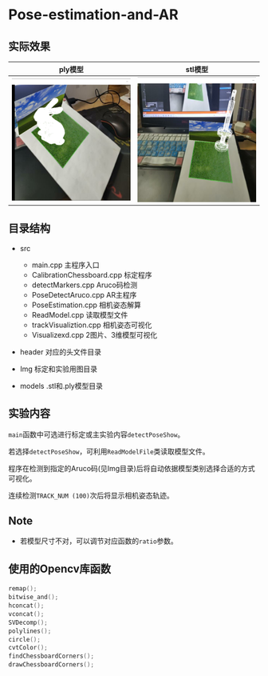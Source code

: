 # Pose-estimation-and-AR

## 实际效果

|  ply模型   | stl模型  |
|  :----:  | :----: |
| <img src = "doc/ply.png"  width = 300px> | <img src = "doc/stl.png"  width = 300px> |

## 目录结构
- src
    - main.cpp                  主程序入口
    - CalibrationChessboard.cpp 标定程序
    - detectMarkers.cpp         Aruco码检测
    - PoseDetectAruco.cpp       AR主程序
    - PoseEstimation.cpp        相机姿态解算
    - ReadModel.cpp             读取模型文件
    - trackVisualiztion.cpp     相机姿态可视化
    - Visualizexd.cpp           2图片、3维模型可视化

- header                        对应的头文件目录
- Img                           标定和实验用图目录
- models                        .stl和.ply模型目录

## 实验内容

`main`函数中可选进行标定或主实验内容`detectPoseShow`。

若选择`detectPoseShow`，可利用`ReadModelFile`类读取模型文件。

程序在检测到指定的Aruco码(见Img目录)后将自动依据模型类别选择合适的方式可视化。

连续检测`TRACK_NUM (100)`次后将显示相机姿态轨迹。

## Note
- 若模型尺寸不对，可以调节对应函数的`ratio`参数。

## 使用的Opencv库函数
```cpp
remap(); 
bitwise_and(); 
hconcat(); 
vconcat(); 
SVDecomp();
polylines(); 
circle(); 
cvtColor(); 
findChessboardCorners(); 
drawChessboardCorners();
```